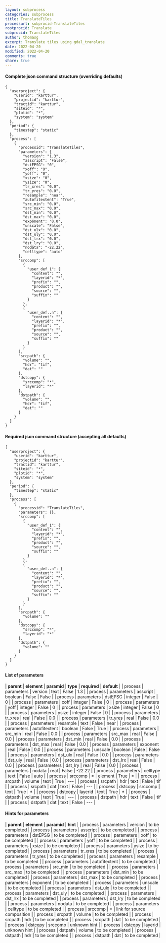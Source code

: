 ```yaml
---
layout: subprocess
categories: subprocess
title: TranslateTiles
processurl: subprocid-TranslateTiles
rootprocid: Translate
subprocid: TranslateTiles
author: thomasg
excerpt: Translate tiles using gdal_translate
date: 2022-04-20
modified: 2022-04-20
comments: true
share: true
---
```


#### Complete json command structure (overriding defaults)
```
{
  "userproject": {
    "userid": "karttur",
    "projectid": "karttur",
    "tractid": "karttur",
    "siteid": "*",
    "plotid": "*",
    "system": "system"
  },
  "period": {
    "timestep": "static"
  },
  "process": [
    {
      "processid": "TranslateTiles",
      "parameters": {
        "version": "1.3",
        "asscript": "False",
        "dstEPSG": "0",
        "xoff": "0",
        "yoff": "0",
        "xsize": "0",
        "ysize": "0",
        "tr_xres": "0.0",
        "tr_yres": "0.0",
        "resample": "near",
        "autofitextent": "True",
        "src_min": "0.0",
        "src_max": "0.0",
        "dst_min": "0.0",
        "dst_max": "0.0",
        "exponent": "0.0",
        "unscale": "False",
        "dst_ulx": "0.0",
        "dst_uly": "0.0",
        "dst_lrx": "0.0",
        "dst_lry": "0.0",
        "nodata": "-22.22",
        "celltype": "auto"
      },
      "srccomp": [
        {
          "user_def_1": {
            "content": "",
            "layerid": "*",
            "prefix": "",
            "product": "",
            "source": "",
            "suffix": ""
          }
        },
        {
          "user_def..n": {
            "content": "",
            "layerid": "*",
            "prefix": "",
            "product": "",
            "source": "",
            "suffix": ""
          }
        }
      ],
      "srcpath": {
        "volume": "",
        "hdr": "tif",
        "dat": ""
      },
      "dstcopy": {
        "srccomp": "*",
        "layerid": "*"
      },
      "dstpath": {
        "volume": "",
        "hdr": "tif",
        "dat": ""
      }
    }
  ]
}
```
#### Required json command structure (accepting all defaults)
```
{
  "userproject": {
    "userid": "karttur",
    "projectid": "karttur",
    "tractid": "karttur",
    "siteid": "*",
    "plotid": "*",
    "system": "system"
  },
  "period": {
    "timestep": "static"
  },
  "process": [
    {
      "processid": "TranslateTiles",
      "parameters": {},
      "srccomp": [
        {
          "user_def_1": {
            "content": "",
            "layerid": "*",
            "prefix": "",
            "product": "",
            "source": "",
            "suffix": ""
          }
        },
        {
          "user_def..n": {
            "content": "",
            "layerid": "*",
            "prefix": "",
            "product": "",
            "source": "",
            "suffix": ""
          }
        }
      ],
      "srcpath": {
        "volume": ""
      },
      "dstcopy": {
        "srccomp": "*",
        "layerid": "*"
      },
      "dstpath": {
        "volume": ""
      }
    }
  ]
}
```
#### List of parameters

| **parent** | **element** | **paramid** | **type** | **required** | **default** |
| process | parameters | version | text | False | 1.3 |
| process | parameters | asscript | boolean | False | False |
| process | parameters | dstEPSG | integer | False | 0 |
| process | parameters | xoff | integer | False | 0 |
| process | parameters | yoff | integer | False | 0 |
| process | parameters | xsize | integer | False | 0 |
| process | parameters | ysize | integer | False | 0 |
| process | parameters | tr_xres | real | False | 0.0 |
| process | parameters | tr_yres | real | False | 0.0 |
| process | parameters | resample | text | False | near |
| process | parameters | autofitextent | boolean | False | True |
| process | parameters | src_min | real | False | 0.0 |
| process | parameters | src_max | real | False | 0.0 |
| process | parameters | dst_min | real | False | 0.0 |
| process | parameters | dst_max | real | False | 0.0 |
| process | parameters | exponent | real | False | 0.0 |
| process | parameters | unscale | boolean | False | False |
| process | parameters | dst_ulx | real | False | 0.0 |
| process | parameters | dst_uly | real | False | 0.0 |
| process | parameters | dst_lrx | real | False | 0.0 |
| process | parameters | dst_lry | real | False | 0.0 |
| process | parameters | nodata | real | False | -22.22 |
| process | parameters | celltype | text | False | auto |
| process | srccomp | * | element | True | * |
| process | srcpath | volume | text | True | --- |
| process | srcpath | hdr | text | False | tif |
| process | srcpath | dat | text | False | --- |
| process | dstcopy | srccomp | text | True | * |
| process | dstcopy | layerid | text | True | * |
| process | dstpath | volume | text | True | --- |
| process | dstpath | hdr | text | False | tif |
| process | dstpath | dat | text | False | --- |

#### Hints for parameters

| **parent** | **element** | **paramid** | **hint** |
| process | parameters | version | to be completed |
| process | parameters | asscript | to be completed |
| process | parameters | dstEPSG | to be completed |
| process | parameters | xoff | to be completed |
| process | parameters | yoff | to be completed |
| process | parameters | xsize | to be completed |
| process | parameters | ysize | to be completed |
| process | parameters | tr_xres | to be completed |
| process | parameters | tr_yres | to be completed |
| process | parameters | resample | to be completed |
| process | parameters | autofitextent | to be completed |
| process | parameters | src_min | to be completed |
| process | parameters | src_max | to be completed |
| process | parameters | dst_min | to be completed |
| process | parameters | dst_max | to be completed |
| process | parameters | exponent | to be completed |
| process | parameters | unscale | to be completed |
| process | parameters | dst_ulx | to be completed |
| process | parameters | dst_uly | to be completed |
| process | parameters | dst_lrx | to be completed |
| process | parameters | dst_lry | to be completed |
| process | parameters | nodata | to be completed |
| process | parameters | celltype | to be completed |
| process | srccomp | * | link for source composition |
| process | srcpath | volume | to be completed |
| process | srcpath | hdr | to be completed |
| process | srcpath | dat | to be completed |
| process | dstcopy | srccomp | unknown hint |
| process | dstcopy | layerid | unknown hint |
| process | dstpath | volume | to be completed |
| process | dstpath | hdr | to be completed |
| process | dstpath | dat | to be completed |
